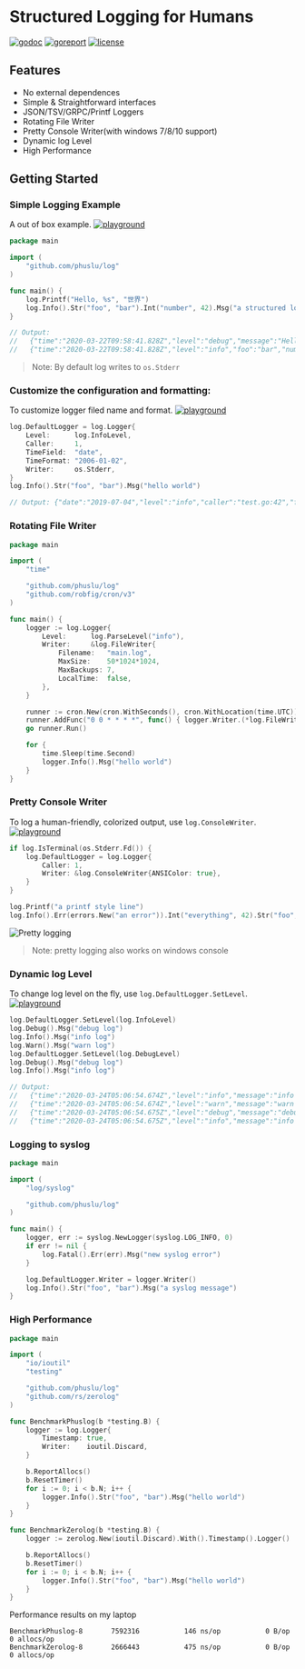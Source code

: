 # Structured Logging for Humans

[![godoc](http://img.shields.io/badge/godoc-reference-blue.svg?style=flat)](https://godoc.org/github.com/phuslu/log) [![goreport](https://goreportcard.com/badge/github.com/phuslu/log)](https://goreportcard.com/report/github.com/phuslu/log) [![license](http://img.shields.io/badge/license-MIT-red.svg?style=flat)](https://raw.githubusercontent.com/phuslu/log/master/LICENSE)

## Features

* No external dependences
* Simple & Straightforward interfaces
* JSON/TSV/GRPC/Printf Loggers
* Rotating File Writer
* Pretty Console Writer(with windows 7/8/10 support)
* Dynamic log Level
* High Performance

## Getting Started

### Simple Logging Example

A out of box example. [![playground](https://img.shields.io/badge/playground-600IpaPBF95-29BEB0?style=flat&logo=go)](https://play.golang.org/p/600IpaPBF95)
```go
package main

import (
	"github.com/phuslu/log"
)

func main() {
	log.Printf("Hello, %s", "世界")
	log.Info().Str("foo", "bar").Int("number", 42).Msg("a structured logger")
}

// Output:
//   {"time":"2020-03-22T09:58:41.828Z","level":"debug","message":"Hello, 世界"}
//   {"time":"2020-03-22T09:58:41.828Z","level":"info","foo":"bar","number":42,"message":"a structure logger"}
```
> Note: By default log writes to `os.Stderr`

### Customize the configuration and formatting:

To customize logger filed name and format. [![playground](https://img.shields.io/badge/playground-wXPaGTjBJcX-29BEB0?style=flat&logo=go)](https://play.golang.org/p/wXPaGTjBJcX)
```go
log.DefaultLogger = log.Logger{
	Level:      log.InfoLevel,
	Caller:     1,
	TimeField:  "date",
	TimeFormat: "2006-01-02",
	Writer:     os.Stderr,
}
log.Info().Str("foo", "bar").Msg("hello world")

// Output: {"date":"2019-07-04","level":"info","caller":"test.go:42","foo":"bar","message":"hello world"}
```

### Rotating File Writer

```go
package main

import (
	"time"

	"github.com/phuslu/log"
	"github.com/robfig/cron/v3"
)

func main() {
	logger := log.Logger{
		Level:      log.ParseLevel("info"),
		Writer:     &log.FileWriter{
			Filename:   "main.log",
			MaxSize:    50*1024*1024,
			MaxBackups: 7,
			LocalTime:  false,
		},
	}

	runner := cron.New(cron.WithSeconds(), cron.WithLocation(time.UTC))
	runner.AddFunc("0 0 * * * *", func() { logger.Writer.(*log.FileWriter).Rotate() })
	go runner.Run()

	for {
		time.Sleep(time.Second)
		logger.Info().Msg("hello world")
	}
}
```

### Pretty Console Writer

To log a human-friendly, colorized output, use `log.ConsoleWriter`. [![playground](https://img.shields.io/badge/playground-62bWGk67apR-29BEB0?style=flat&logo=go)](https://play.golang.org/p/62bWGk67apR)

```go
if log.IsTerminal(os.Stderr.Fd()) {
	log.DefaultLogger = log.Logger{
		Caller: 1,
		Writer: &log.ConsoleWriter{ANSIColor: true},
	}
}

log.Printf("a printf style line")
log.Info().Err(errors.New("an error")).Int("everything", 42).Str("foo", "bar").Msg("hello world")
```
![Pretty logging](https://user-images.githubusercontent.com/195836/77247067-5cf24000-6c68-11ea-9e65-6cdc00d82384.png)
> Note: pretty logging also works on windows console

### Dynamic log Level

To change log level on the fly, use `log.DefaultLogger.SetLevel`. [![playground](https://img.shields.io/badge/playground-0S--JT7h--QXI-29BEB0?style=flat&logo=go)](https://play.golang.org/p/0S-JT7h-QXI)

```go
log.DefaultLogger.SetLevel(log.InfoLevel)
log.Debug().Msg("debug log")
log.Info().Msg("info log")
log.Warn().Msg("warn log")
log.DefaultLogger.SetLevel(log.DebugLevel)
log.Debug().Msg("debug log")
log.Info().Msg("info log")

// Output:
//   {"time":"2020-03-24T05:06:54.674Z","level":"info","message":"info log"}
//   {"time":"2020-03-24T05:06:54.674Z","level":"warn","message":"warn log"}
//   {"time":"2020-03-24T05:06:54.675Z","level":"debug","message":"debug log"}
//   {"time":"2020-03-24T05:06:54.675Z","level":"info","message":"info log"}
```

### Logging to syslog

```go
package main

import (
	"log/syslog"

	"github.com/phuslu/log"
)

func main() {
	logger, err := syslog.NewLogger(syslog.LOG_INFO, 0)
	if err != nil {
		log.Fatal().Err(err).Msg("new syslog error")
	}

	log.DefaultLogger.Writer = logger.Writer()
	log.Info().Str("foo", "bar").Msg("a syslog message")
}
```

### High Performance

```go
package main

import (
	"io/ioutil"
	"testing"

	"github.com/phuslu/log"
	"github.com/rs/zerolog"
)

func BenchmarkPhuslog(b *testing.B) {
	logger := log.Logger{
		Timestamp: true,
		Writer:    ioutil.Discard,
	}

	b.ReportAllocs()
	b.ResetTimer()
	for i := 0; i < b.N; i++ {
		logger.Info().Str("foo", "bar").Msg("hello world")
	}
}

func BenchmarkZerolog(b *testing.B) {
	logger := zerolog.New(ioutil.Discard).With().Timestamp().Logger()

	b.ReportAllocs()
	b.ResetTimer()
	for i := 0; i < b.N; i++ {
		logger.Info().Str("foo", "bar").Msg("hello world")
	}
}
```
Performance results on my laptop
```
BenchmarkPhuslog-8   	 7592316	       146 ns/op	       0 B/op	       0 allocs/op
BenchmarkZerolog-8   	 2666443	       475 ns/op	       0 B/op	       0 allocs/op
```